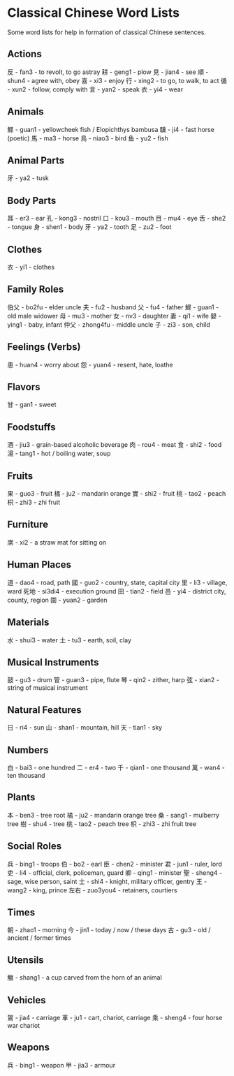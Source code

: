 # Classical Chinese Word Lists

Some word lists for help in formation of classical Chinese sentences.

## Actions

反 - fan3 - to revolt, to go astray
耕 - geng1 - plow
見 - jian4 - see
順 - shun4 - agree with, obey
喜 - xi3 - enjoy
行 - xing2 - to go, to walk, to act
循 - xun2 - follow, comply with
言 - yan2 - speak
衣 - yi4 - wear

## Animals

鰥 - guan1 - yellowcheek fish / Elopichthys bambusa
驥 - ji4 - fast horse (poetic)
馬 - ma3 - horse
鳥 - niao3 - bird
鱼 - yu2 - fish

## Animal Parts

牙 - ya2 - tusk

## Body Parts

耳 - er3 - ear
孔 - kong3 - nostril
口 - kou3 - mouth
目 - mu4 - eye
舌 - she2 - tongue
身 - shen1 - body
牙 - ya2 - tooth
足 - zu2 - foot

## Clothes

衣 - yi1 - clothes

## Family Roles

伯父 - bo2fu - elder uncle
夫 - fu2 - husband
父 - fu4 - father
鰥 - guan1 - old male widower
母 - mu3 - mother
女 - nv3 - daughter
妻 - qi1 - wife
嬰 - ying1 - baby, infant
仲父 - zhong4fu - middle uncle
子 - zi3 - son, child

## Feelings (Verbs)

患 - huan4 - worry about
怨 - yuan4 - resent, hate, loathe

## Flavors

甘 - gan1 - sweet

## Foodstuffs

酒 - jiu3 - grain-based alcoholic beverage
肉 - rou4 - meat
食 - shi2 - food
湯 - tang1 - hot / boiling water, soup

## Fruits

果 - guo3 - fruit
橘 - ju2 - mandarin orange
實 - shi2 - fruit
桃 - tao2 - peach
枳 - zhi3 - zhi fruit

## Furniture

席 - xi2 - a straw mat for sitting on

## Human Places

道 - dao4 - road, path
國 - guo2 - country, state, capital city
里 - li3 - village, ward
死地 - si3di4 - execution ground
田 - tian2 - field
邑 - yi4 - district city, county, region
園 - yuan2 - garden

## Materials

水 - shui3 - water
土 - tu3 - earth, soil, clay

## Musical Instruments

鼓 - gu3 - drum
管 - guan3 - pipe, flute
琴 - qin2 - zither, harp
弦 - xian2 - string of musical instrument

## Natural Features

日 - ri4 - sun
山 - shan1 - mountain, hill
天 - tian1 - sky

## Numbers

白 - bai3 - one hundred
二 - er4 - two
千 - qian1 - one thousand
萬 - wan4 - ten thousand

## Plants

本 - ben3 - tree root
橘 - ju2 - mandarin orange tree
桑 - sang1 - mulberry tree
樹 - shu4 - tree
桃 - tao2 - peach tree
枳 - zhi3 - zhi fruit tree

## Social Roles

兵 - bing1 - troops
伯 - bo2 - earl
臣 - chen2 - minister
君 - jun1 - ruler, lord
吏 - li4 - official, clerk, policeman, guard
卿 - qing1 - minister
聖 - sheng4 - sage, wise person, saint
士 - shi4 - knight, military officer, gentry
王 - wang2 - king, prince
左右 - zuo3you4 - retainers, courtiers

## Times

朝 - zhao1 - morning
今 - jin1 - today / now / these days
古 - gu3 - old / ancient / former times

## Utensils

觴 - shang1 - a cup carved from the horn of an animal

## Vehicles

鴐 - jia4 - carriage
車 - ju1 - cart, chariot, carriage
乘 - sheng4 - four horse war chariot

## Weapons

兵 - bing1 - weapon
甲 - jia3 - armour
